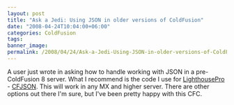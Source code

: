 ```yaml
---
layout: post
title: "Ask a Jedi: Using JSON in older versions of ColdFusion"
date: "2008-04-24T10:04:00+06:00"
categories: ColdFusion 
tags: 
banner_image: 
permalink: /2008/04/24/Ask-a-Jedi-Using-JSON-in-older-versions-of-ColdFusion
---
```


A user just wrote in asking how to handle working with JSON in a pre-ColdFusion 8 server. What I recommend is the code I use for <a href="http://lighthousepro.riaforge.org">LighthousePro</a> - <a href="http://www.epiphantastic.com/cfjson/">CFJSON</a>. This will work in any MX and higher server. There are other options out there I'm sure, but I've been pretty happy with this CFC.
